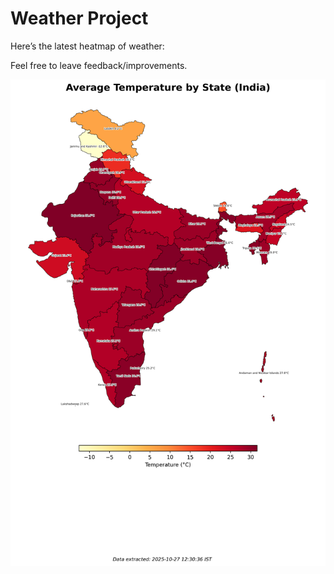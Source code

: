 # Weather Project

Here’s the latest heatmap of weather:

Feel free to leave feedback/improvements.

![India Heatmap](docs/assets/india_heatmap.png?v=FF1896)
